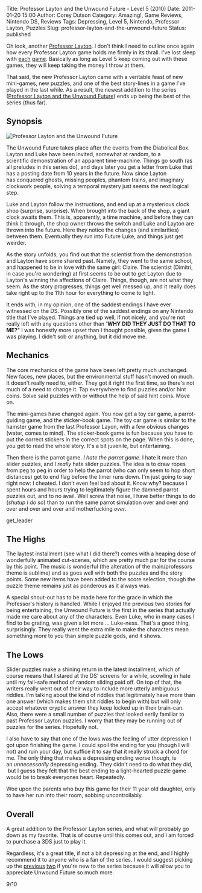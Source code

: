 Title: Professor Layton and the Unwound Future - Level 5 (2010)
Date: 2011-01-20 15:00
Author: Corey Dutson
Category: Amazing!, Game Reviews, Nintendo DS, Reviews
Tags: Depressing, Level 5, Nintendo, Professor Layton, Puzzles
Slug: professor-layton-and-the-unwound-future
Status: published

Oh look, another [Professor
Layton](http://www.amazon.co.uk/gp/product/B003O6E7DI?ie=UTF8&tag=walofscr-21&linkCode=as2&camp=1634&creative=19450&creativeASIN=B003O6E7DI "Amazon.co.uk - Professor Layton and the Unwound Future").
I don't think I need to outline once again how every Professor Layton
game holds me firmly in its thrall. I've lost sleep with
[each](/2008/professor-layton-and-the-curious-village-level-5-2008 "Wallofscribbles.com - Professor Layton and the Curious Village")
[game](http://wallofscribbles.com/2009/professor-layton-and-the-diabolical-box-level-5-2009/ "wallofscribbles.com - Professor Layton and the Diabolical Box").
Basically as long as Level 5 keep coming out with these games, they will
keep taking the money I throw at them.

That said, the new Professor Layton came with a veritable feast of new
mini-games, new puzzles, and one of the best story-lines in a game I've
played in the last while. As a result, the newest addition to the series
([Professor Layton and the Unwound
Future](http://www.amazon.co.uk/gp/product/B003O6E7DI?ie=UTF8&tag=walofscr-21&linkCode=as2&camp=1634&creative=19450&creativeASIN=B003O6E7DI "Amazon.co.uk - Professor Layton and the Unwound Future"))
ends up being the best of the series (thus far).<!-- PELICAN_END_SUMMARY -->

Synopsis
--------

![Professor Layton and the Unwound
Future](http://wallofscribbles.com/wp-content/uploads/2011/01/professor-layton-unwound-future-300x269.png "professor-layton-unwound-future")

The Unwound Future takes place after the events from the Diabolical Box.
Layton and Luke have been invited, somewhat at random, to a
scientific demonstration of an apparent time-machine. Things go south
(as all preludes in this series do), and days later you get a letter
from Luke that has a posting date from 10 years in the future. Now since
Layton has conquered ghosts, missing peoples, phantom trains, and
imaginary clockwork people, solving a temporal mystery just seems the
next logical step.

Luke and Layton follow the instructions, and end up at a mysterious
clock shop (surprise, surprise). When brought into the back of the shop,
a giant clock awaits them. This is, apparently, a time machine, and
before they can think it through, the shop owner throws the switch and
Luke and Layton are thrown into the future. Here they notice the changes
(and similarities) between them. Eventually they run into Future Luke,
and things just get weirder.

As the story unfolds, you find out that the scientist from the
demonstration and Layton have some shared past. Namely, they went to the
same school, and happened to be in love with the same girl: Claire. The
scientist (Dimitri, in case you're wondering) at first seems to be out
to get Layton due to Layton's winning the affections of Claire. Things,
though, are not what they seem. As the story progresses, things get well
messed up, and it really does take right up to the 11th hour for
everything to come to light.

It ends with, in my opinion, one of the saddest endings I have ever
witnessed on the DS. Possibly one of the saddest endings on any Nintendo
title that I've played. Things are tied up well, if not nicely, and
you're not really left with any questions other than '**WHY DID THEY
JUST DO THAT TO ME?**" I was honestly more upset than I thought
possible, given the game I was playing. I didn't sob or anything, but it
did move me.

Mechanics
---------

The core mechanics of the game have been left pretty much unchanged. New
faces, new places, but the environmental stuff hasn't moved on much. It
doesn't really need to, either. They got it right the first time, so
there's not much of a need to change it. Tap everywhere to find puzzles
and/or hint coins. Solve said puzzles with or without the help of said
hint coins. Move on.

The mini-games have changed again. You now get a toy car game, a
parrot-guiding game, and the sticker-book game. The toy car game is
similar to the hamster game from the last Professor Layon, with a few
obvious changes (water, comes to mind). The sticker-book game is fun
because you have to put the correct stickers in the correct spots on the
page. When this is done, you get to read the whole story. It's a
bit juvenile, but entertaining.

Then there is the parrot game. *I hate the parrot game*. I hate it more
than slider puzzles, and I *really* hate slider puzzles. The idea is to
draw ropes from peg to peg in order to help the parrot (who can only
seem to hop short distances) get to end flag before the timer runs down.
I'm just going to say right now: I cheated. I don't even feel bad about
it. Know why? because I spent hours and hours trying to legitimately
figure the damned parrot puzzles out, and to no avail. Well screw that
noise, I have better things to do (*shutup I do so*) than to run the
same parrot simulation over and over and over and over and over and
motherfucking *over*.

get\_leader

The Highs
---------

The laytest installment (see what I did there?) comes with a heaping
dose of wonderfully animated cut-scenes, which are pretty much par for
the course by this point. The music is wonderful (the alteration of the
main/professors theme is sublime) and as goes well with both the puzzles
and the story points. Some new items have been added to the score
selection, though the puzzle theme remains just as ponderous as it
always was.

A special shout-out has to be made here for the grace in which the
Professor's history is handled. While I enjoyed the previous two stories
for being entertaining, the Unwound Future is the first in the series
that actually made me care about any of the characters. Even Luke, who
in many cases I find to be grating, was given a lot more ... Luke-ness.
That's a good thing, surprisingly. They really went the extra mile to
make the characters mean something more to you than simple puzzle gods,
and it shows.

The Lows
--------

Slider puzzles make a shining return in the latest installment, which of
course means that I stared at the DS' screens for a while, scowling in
hate until my fail-safe method of random sliding paid off. On top of
that, the writers really went out of their way to include more utterly
ambiguous riddles. I'm talking about the kind of riddles that
legitimately have more than one answer (which makes them shit riddles to
begin with) but will only accept whatever cryptic answer they keep
locked up in their brain-can. Also, there were a small number of puzzles
that looked eerily familiar to past Professor Layton puzzles. I worry
that they may be running out of puzzles for the series. Hopefully not.

I also have to say that one of the lows was the feeling of utter
depression I got upon finishing the game. I could spoil the ending for
you (though I will not) and ruin your day, but suffice it to say that it
really struck a chord for me. The only thing that makes a depressing
ending worse though, is an *unnecessarily* depressing ending. They
didn't need to do what they did,  but I guess they felt that the best
ending to a light-hearted puzzle game would be to break everyones heart.
Repeatedly.

Woe upon the parents who buy this game for their 11 year old daughter,
only to have her run into their room, sobbing uncontrollably.

Overall
-------

A great addition to the Professor Layton series, and what will probably
go down as my favorite. That is of course until this comes out, and I am
forced to purchase a 3DS just to play it.

Regardless, it's a great title, if not a bit depressing at the end, and
I highly recommend it to anyone who is a fan of the series. I would
suggest picking up the
[previous](http://www.amazon.co.uk/gp/product/B000U5W3IW?ie=UTF8&tag=walofscr-21&linkCode=as2&camp=1634&creative=19450&creativeASIN=B000U5W3IW "Amazon.co.uk - Professor Layton and the Curious Village")
[two](http://www.amazon.co.uk/gp/product/B002AU0HZQ?ie=UTF8&tag=walofscr-21&linkCode=as2&camp=1634&creative=19450&creativeASIN=B002AU0HZQ "Amazon.co.uk - Professor Layton and the Diabolical Box")
if you're new to the series because it will allow you to appreciate
Unwound Future so much more.

9/10
